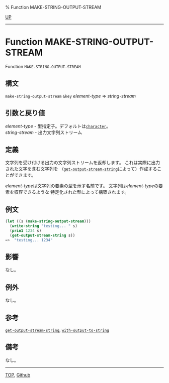 % Function MAKE-STRING-OUTPUT-STREAM

[UP](21.2.html)  

---

# Function **MAKE-STRING-OUTPUT-STREAM**


Function `MAKE-STRING-OUTPUT-STREAM`


## 構文

`make-string-output-stream` `&key` *element-type* => *string-stream*


## 引数と戻り値

*element-type* - 型指定子。デフォルトは[`character`](13.2.character-system-class.html)。  
*string-stream* - 出力文字列ストリーム


## 定義

文字列を受け付ける出力の文字列ストリームを返却します。
これは実際に出力された文字を含む文字列を
（[`get-output-stream-string`](21.2.get-output-stream-string.html)によって）作成することができます。

*element-type*は文字列の要素の型を示す名前です。
文字列は*element-type*の要素を収容できるような
特定化された型によって構築されます。


## 例文

```lisp
(let ((s (make-string-output-stream)))
  (write-string "testing... " s)
  (prin1 1234 s)
  (get-output-stream-string s))
=>  "testing... 1234"
```


## 影響

なし。


## 例外

なし。


## 参考

[`get-output-stream-string`](21.2.get-output-stream-string.html),
[`with-output-to-string`](21.2.with-output-to-string.html)


## 備考

なし。


---
[TOP](index.html),  [Github](https://github.com/nptcl/npt-japanese)

